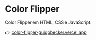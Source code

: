 # Color Flipper

Color Flipper em HTML, CSS e JavaScript.

👉 <a href="https://color-flipper-guigobecker.vercel.app/">color-flipper-guigobecker.vercel.app</a>
